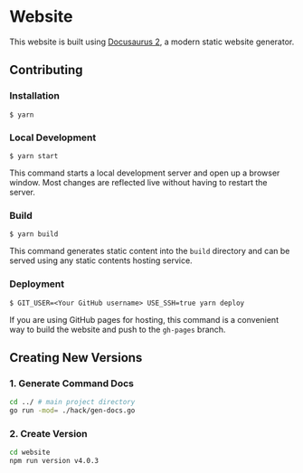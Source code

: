 # Website

This website is built using [Docusaurus 2](https://v2.docusaurus.io/), a modern static website generator.

## Contributing

### Installation

```
$ yarn
```

### Local Development

```
$ yarn start
```

This command starts a local development server and open up a browser window. Most changes are reflected live without having to restart the server.

### Build

```
$ yarn build
```

This command generates static content into the `build` directory and can be served using any static contents hosting service.

### Deployment

```
$ GIT_USER=<Your GitHub username> USE_SSH=true yarn deploy
```

If you are using GitHub pages for hosting, this command is a convenient way to build the website and push to the `gh-pages` branch.


## Creating New Versions

### 1. Generate Command Docs 
```bash
cd ../ # main project directory
go run -mod= ./hack/gen-docs.go
```

### 2. Create Version
```bash
cd website
npm run version v4.0.3
```
